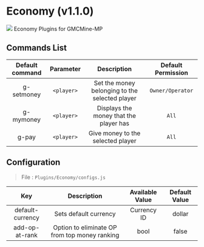 # Economy (v1.1.0)
![](./assets/img/Economy/pack_icon.png?raw=true)
Economy Plugins for GMCMine-MP

## Commands List
| Default command | Parameter | Description | Default Permission |
| :-----: | :-------: | :---------: | :-------: |
| g-setmoney | `<player>` | Set the money belonging to the selected player | `Owner/Operator` |
| g-mymoney | `<player>` | Displays the money that the player has | `All` |
| g-pay | `<player>` | Give money to the selected player | `All` |

## Configuration

> File : `Plugins/Economy/configs.js`

| Key | Description | Available Value | Default Value |
| :----: | :----: | :----: | :----: |
| default-currency | Sets default currency | Currency ID | dollar |
| add-op-at-rank | Option to eliminate OP from top money ranking | bool | false |
